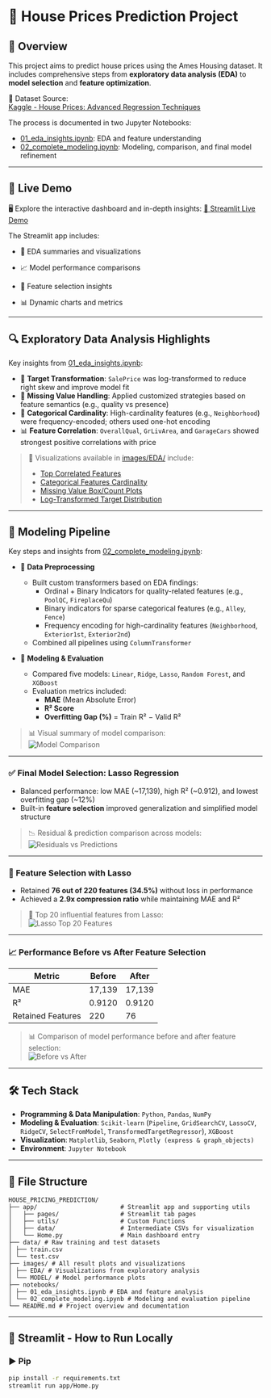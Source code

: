 # 🏡 House Prices Prediction Project

## 📌 Overview

This project aims to predict house prices using the Ames Housing dataset. It includes comprehensive steps from **exploratory data analysis (EDA)** to **model selection** and **feature optimization**.

📂 Dataset Source:  
[Kaggle - House Prices: Advanced Regression Techniques](https://www.kaggle.com/competitions/home-data-for-ml-course)

The process is documented in two Jupyter Notebooks:

- [01_eda_insights.ipynb](notebooks/01_eda_insights.ipynb): EDA and feature understanding  
- [02_complete_modeling.ipynb](notebooks/02_complete_modeling.ipynb): Modeling, comparison, and final model refinement

---
## 🚀 Live Demo
🖥️ Explore the interactive dashboard and in-depth insights:
[🔗 Streamlit Live Demo](https://edwina1114-house-pricing-prediction-apphome-3qkfna.streamlit.app/)

The Streamlit app includes:

- 🎯 EDA summaries and visualizations

- 📈 Model performance comparisons

- 🧠 Feature selection insights

- 📊 Dynamic charts and metrics
  
---

## 🔍 Exploratory Data Analysis Highlights

Key insights from [01_eda_insights.ipynb](notebooks/01_eda_insights.ipynb):

- 🔄 **Target Transformation**: `SalePrice` was log-transformed to reduce right skew and improve model fit  
- 🧱 **Missing Value Handling**: Applied customized strategies based on feature semantics (e.g., quality vs presence)  
- 🧮 **Categorical Cardinality**: High-cardinality features (e.g., `Neighborhood`) were frequency-encoded; others used one-hot encoding  
- 📊 **Feature Correlation**: `OverallQual`, `GrLivArea`, and `GarageCars` showed strongest positive correlations with price  

> 📎 Visualizations available in [images/EDA/](images/EDA/) include:  
> - [Top Correlated Features](images/EDA/correlation_with_saleprice.png) 
> - [Categorical Features Cardinality](images/EDA/cardinality_of_categorical_features.png)
> - [Missing Value Box/Count Plots](images/EDA/box_count_missing_features.png)  
> - [Log-Transformed Target Distribution](images/EDA/target_distribution_log.png)

---

## 🧪 Modeling Pipeline

Key steps and insights from [02_complete_modeling.ipynb](notebooks/02_complete_modeling.ipynb):

- 🧹 **Data Preprocessing**
  - Built custom transformers based on EDA findings:
    - Ordinal + Binary Indicators for quality-related features (e.g., `PoolQC`, `FireplaceQu`)
    - Binary indicators for sparse categorical features (e.g., `Alley`, `Fence`)
    - Frequency encoding for high-cardinality features (`Neighborhood`, `Exterior1st`, `Exterior2nd`)
  - Combined all pipelines using `ColumnTransformer`

- 🧪 **Modeling & Evaluation**
  - Compared five models: `Linear`, `Ridge`, `Lasso`, `Random Forest`, and `XGBoost`
  - Evaluation metrics included:
    - **MAE** (Mean Absolute Error)
    - **R² Score**
    - **Overfitting Gap (%)** = Train R² − Valid R²

> 📊 Visual summary of model comparison:  
> ![Model Comparison](images/Model/model_comparison_results.png)

---

### ✅ Final Model Selection: Lasso Regression

- Balanced performance: low MAE (~17,139), high R² (~0.912), and lowest overfitting gap (~12%)
- Built-in **feature selection** improved generalization and simplified model structure

> 📉 Residual & prediction comparison across models:  
> ![Residuals vs Predictions](images/Model/residuals_vs_predicted_comparison_across_models.png)

---

### 🔎 Feature Selection with Lasso

- Retained **76 out of 220 features (34.5%)** without loss in performance  
- Achieved a **2.9x compression ratio** while maintaining MAE and R²

> 🧠 Top 20 influential features from Lasso:  
> ![Lasso Top 20 Features](images/Model/top20_features_from_lasso.png)

---

### 📈 Performance Before vs After Feature Selection

| Metric | Before | After |
|--------|--------|-------|
| MAE    | 17,139 | 17,139 |
| R²     | 0.9120 | 0.9120 |
| Retained Features | 220 | 76 |

> 📊 Comparison of model performance before and after feature selection:  
> ![Before vs After](images/Model/model_performance_before_after_feature_selection.png)

---

## 🛠️ Tech Stack

- **Programming & Data Manipulation**: `Python`, `Pandas`, `NumPy`
- **Modeling & Evaluation**: `Scikit-learn` (`Pipeline`, `GridSearchCV`, `LassoCV`, `RidgeCV`, `SelectFromModel`, `TransformedTargetRegressor`), `XGBoost`
- **Visualization**: `Matplotlib`, `Seaborn`, `Plotly (express & graph_objects)`
- **Environment**: `Jupyter Notebook`


---

## 📁 File Structure
```
HOUSE_PRICING_PREDICTION/
├── app/                       # Streamlit app and supporting utils
│   ├── pages/                 # Streamlit tab pages
│   ├── utils/                 # Custom Functions
│   ├── data/                  # Intermediate CSVs for visualization
│   └── Home.py                # Main dashboard entry
├── data/ # Raw training and test datasets
│ ├── train.csv
│ └── test.csv
├── images/ # All result plots and visualizations
│ ├── EDA/ # Visualizations from exploratory analysis
│ └── MODEL/ # Model performance plots
├── notebooks/ 
│ ├── 01_eda_insights.ipynb # EDA and feature analysis
│ └── 02_complete_modeling.ipynb # Modeling and evaluation pipeline
└── README.md # Project overview and documentation
```

---

## 🚀 Streamlit - How to Run Locally

### ▶️ Pip 
```bash
pip install -r requirements.txt
streamlit run app/Home.py
```

